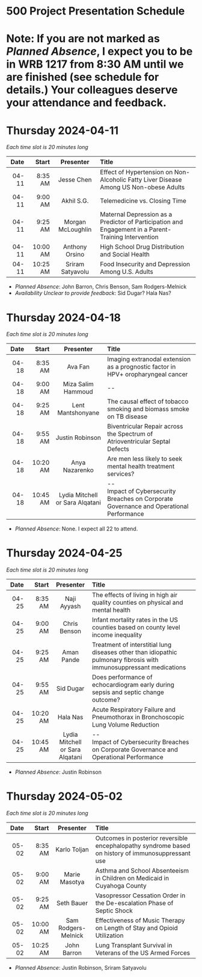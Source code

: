 # 500 Project Presentation Schedule

# Note: If you are not marked as *Planned Absence*, I expect you to be in WRB 1217 from 8:30 AM until we are finished (see schedule for details.) Your colleagues deserve your attendance and feedback.

# Thursday 2024-04-11

*Each time slot is 20 minutes long*

Date | Start | Presenter | Title
------: | -------: | :----------------: | :----------------------------------------------------------
04-11 | 8:35 AM | Jesse Chen | Effect of Hypertension on Non-Alcoholic Fatty Liver Disease Among US Non-obese Adults
04-11 | 9:00 AM | Akhil S.G. | Telemedicine vs. Closing Time
04-11 | 9:25 AM | Morgan McLoughlin | Maternal Depression as a Predictor of Participation and Engagement in a Parent-Training Intervention
04-11 | 10:00 AM | Anthony Orsino | High School Drug Distribution and Social Health
04-11 | 10:25 AM | Sriram Satyavolu | Food Insecurity and Depression Among U.S. Adults

- *Planned Absence*: John Barron, Chris Benson, Sam Rodgers-Melnick
- *Availability Unclear to provide feedback*: Sid Dugar? Hala Nas?

# Thursday 2024-04-18

*Each time slot is 20 minutes long*

Date | Start | Presenter | Title
------: | -------: | :----------------: | :----------------------------------------------------------
04-18 | 8:35 AM | Ava Fan | Imaging extranodal extension as a prognostic factor in HPV+ oropharyngeal cancer
04-18 | 9:00 AM | Miza Salim Hammoud | --
04-18 | 9:25 AM | Lent Mantshonyane | The causal effect of tobacco smoking and biomass smoke on TB disease
04-18 | 9:55 AM | Justin Robinson | Biventricular Repair across the Spectrum of Atrioventricular Septal Defects
04-18 | 10:20 AM | Anya Nazarenko | Are men less likely to seek mental health treatment services?
04-18 | 10:45 AM | Lydia Mitchell <br /> or Sara Alqatani | -- <br /> Impact of Cybersecurity Breaches on Corporate Governance and Operational Performance

- *Planned Absence*: None. I expect all 22 to attend.

# Thursday 2024-04-25

*Each time slot is 20 minutes long*

Date | Start | Presenter | Title
------: | -------: | :----------------: | :----------------------------------------------------------
04-25 | 8:35 AM | Naji Ayyash | The effects of living in high air quality counties on physical and mental health
04-25 | 9:00 AM | Chris Benson | Infant mortality rates in the US counties based on county level income inequality
04-25 | 9:25 AM | Aman Pande | Treatment of interstitial lung diseases other than idiopathic pulmonary fibrosis with immunosuppressant medications
04-25 | 9:55 AM | Sid Dugar | Does performance of echocardiogram early during sepsis and septic change outcome? 
04-25 | 10:20 AM | Hala Nas | Acute Respiratory Failure and Pneumothorax in Bronchoscopic Lung Volume Reduction
04-25 | 10:45 AM | Lydia Mitchell <br /> or Sara Alqatani | -- <br /> Impact of Cybersecurity Breaches on Corporate Governance and Operational Performance

- *Planned Absence*: Justin Robinson

# Thursday 2024-05-02

*Each time slot is 20 minutes long*

Date | Start | Presenter | Title
------: | -------: | :----------------: | :----------------------------------------------------------
05-02 | 8:35 AM | Karlo Toljan | Outcomes in posterior reversible encephalopathy syndrome based on history of immunosuppressant use
05-02 | 9:00 AM | Marie Masotya | Asthma and School Absenteeism in Children on Medicaid in Cuyahoga County
05-02 | 9:25 AM | Seth Bauer | Vasopressor Cessation Order in the De-escalation Phase of Septic Shock
05-02 | 10:00 AM | Sam Rodgers-Melnick | Effectiveness of Music Therapy on Length of Stay and Opioid Utilization
05-02 | 10:25 AM | John Barron | Lung Transplant Survival in Veterans of the US Armed Forces

- *Planned Absence*: Justin Robinson, Sriram Satyavolu


